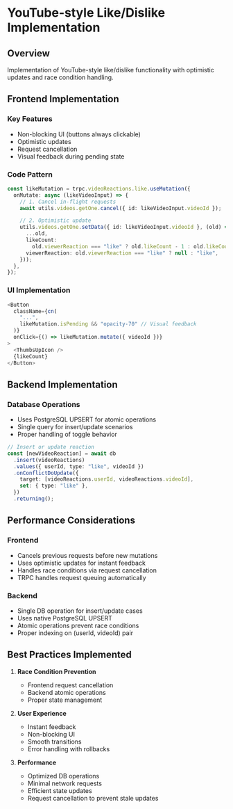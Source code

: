 # YouTube-style Like/Dislike Implementation

## Overview

Implementation of YouTube-style like/dislike functionality with optimistic updates and race condition handling.

## Frontend Implementation

### Key Features

- Non-blocking UI (buttons always clickable)
- Optimistic updates
- Request cancellation
- Visual feedback during pending state

### Code Pattern

```typescript
const likeMutation = trpc.videoReactions.like.useMutation({
  onMutate: async (likeVideoInput) => {
    // 1. Cancel in-flight requests
    await utils.videos.getOne.cancel({ id: likeVideoInput.videoId });

    // 2. Optimistic update
    utils.videos.getOne.setData({ id: likeVideoInput.videoId }, (old) => ({
      ...old,
      likeCount:
        old.viewerReaction === "like" ? old.likeCount - 1 : old.likeCount + 1,
      viewerReaction: old.viewerReaction === "like" ? null : "like",
    }));
  },
});
```

### UI Implementation

```typescript
<Button
  className={cn(
    "...",
    likeMutation.isPending && "opacity-70" // Visual feedback
  )}
  onClick={() => likeMutation.mutate({ videoId })}
>
  <ThumbsUpIcon />
  {likeCount}
</Button>
```

## Backend Implementation

### Database Operations

- Uses PostgreSQL UPSERT for atomic operations
- Single query for insert/update scenarios
- Proper handling of toggle behavior

```typescript
// Insert or update reaction
const [newVideoReaction] = await db
  .insert(videoReactions)
  .values({ userId, type: "like", videoId })
  .onConflictDoUpdate({
    target: [videoReactions.userId, videoReactions.videoId],
    set: { type: "like" },
  })
  .returning();
```

## Performance Considerations

### Frontend

- Cancels previous requests before new mutations
- Uses optimistic updates for instant feedback
- Handles race conditions via request cancellation
- TRPC handles request queuing automatically

### Backend

- Single DB operation for insert/update cases
- Uses native PostgreSQL UPSERT
- Atomic operations prevent race conditions
- Proper indexing on (userId, videoId) pair

## Best Practices Implemented

1. **Race Condition Prevention**

   - Frontend request cancellation
   - Backend atomic operations
   - Proper state management

2. **User Experience**

   - Instant feedback
   - Non-blocking UI
   - Smooth transitions
   - Error handling with rollbacks

3. **Performance**
   - Optimized DB operations
   - Minimal network requests
   - Efficient state updates
   - Request cancellation to prevent stale updates
